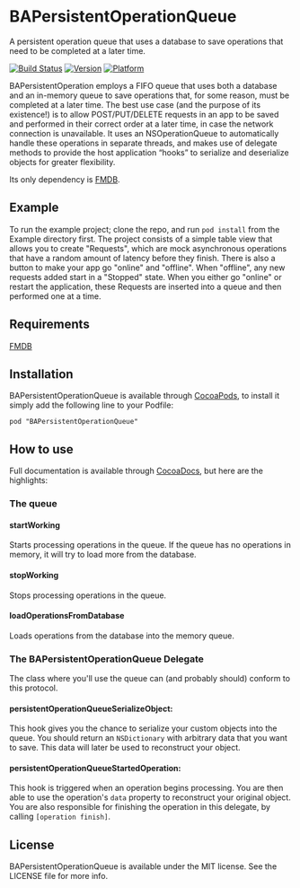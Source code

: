 # BAPersistentOperationQueue

A persistent operation queue that uses a database to save operations that need to be completed at a later time.

[![Build Status](https://travis-ci.org/inf0rmer/BAPersistentOperationQueue.svg?branch=master)](https://travis-ci.org/inf0rmer/BAPersistentOperationQueue)
[![Version](http://cocoapod-badges.herokuapp.com/v/BAPersistentOperationQueue/badge.png)](http://cocoadocs.org/docsets/BAPersistentOperationQueue)
[![Platform](http://cocoapod-badges.herokuapp.com/p/BAPersistentOperationQueue/badge.png)](http://cocoadocs.org/docsets/BAPersistentOperationQueue)

BAPersistentOperation employs a FIFO queue that uses both a database and an in-memory queue to save operations that, for some reason, must be completed at a later time. The best use case (and the purpose of its existence!) is to allow POST/PUT/DELETE requests in an app to be saved and performed in their correct order at a later time, in case the network connection is unavailable. It uses an NSOperationQueue to automatically handle these operations in separate threads, and makes use of delegate methods to provide the host application “hooks” to serialize and deserialize objects for greater flexibility.

Its only dependency is [FMDB](https://github.com/ccgus/fmdb).

## Example

To run the example project; clone the repo, and run `pod install` from the Example directory first.
The project consists of a simple table view that allows you to create "Requests", which are mock asynchronous operations that have a random amount of latency before they finish.
There is also a button to make your app go "online" and "offline". When "offline", any new requests added start in a "Stopped" state. When you either go "online" or restart the application, these Requests are inserted into a queue and then performed one at a time.

## Requirements
[FMDB](https://github.com/ccgus/fmdb)

## Installation

BAPersistentOperationQueue is available through [CocoaPods](http://cocoapods.org), to install
it simply add the following line to your Podfile:

```
pod "BAPersistentOperationQueue"
```

## How to use

Full documentation is available through [CocoaDocs](http://cocoadocs.org/docsets/BAPersistentOperationQueue), but here are the highlights:

### The queue

#### startWorking
Starts processing operations in the queue. If the queue has no operations in memory, it will try to load more from the database.

#### stopWorking
Stops processing operations in the queue.

#### loadOperationsFromDatabase
Loads operations from the database into the memory queue.

### The BAPersistentOperationQueue Delegate
The class where you'll use the queue can (and probably should) conform to this protocol.

#### persistentOperationQueueSerializeObject:
This hook gives you the chance to serialize your custom objects into the queue. You should return an ```NSDictionary``` with arbitrary data that you want to save. This data will later be used to reconstruct your object.

#### persistentOperationQueueStartedOperation:
This hook is triggered when an operation begins processing. You are then able to use the operation's ```data``` property to reconstruct your original object. You are also responsible for finishing the operation in this delegate, by calling ```[operation finish]```.

## License

BAPersistentOperationQueue is available under the MIT license. See the LICENSE file for more info.

